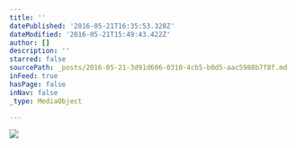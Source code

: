 ```yaml
---
title: ''
datePublished: '2016-05-21T16:35:53.328Z'
dateModified: '2016-05-21T15:49:43.422Z'
author: []
description: ''
starred: false
sourcePath: _posts/2016-05-21-3d91d606-0310-4cb5-b0d5-aac5988b7f8f.md
inFeed: true
hasPage: false
inNav: false
_type: MediaObject

---
```

![](https://the-grid-user-content.s3-us-west-2.amazonaws.com/872a7e84-b85e-4899-8474-a18fcd4c2eb0.jpg)